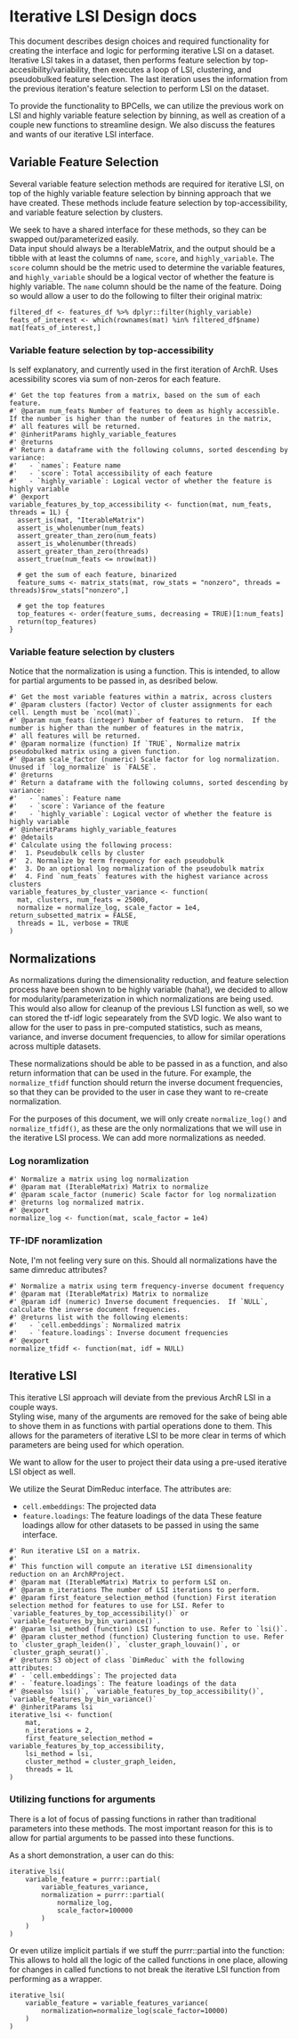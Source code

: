 # Iterative LSI Design docs
This document describes design choices and required functionality for creating the interface and logic for performing iterative LSI on a dataset.  Iterative LSI takes in a dataset, then performs feature selection by top-accesibility/variability, then executes a loop of LSI, clustering, and pseudobulked feature selection.  The last iteration uses the information from the previous iteration's feature selection to perform LSI on the dataset. 

To provide the functionality to BPCells, we can utilize the previous work on LSI and highly variable feature selection by binning, as well as creation of a couple new functions to streamline design.  We also discuss the features and wants of our iterative LSI interface.

## Variable Feature Selection
Several variable feature selection methods are required for iterative LSI, on top of the highly variable feature selection by binning approach that we have created.  These methods include feature selection by top-accessibility, and variable feature selection by clusters.

We seek to have a shared interface for these methods, so they can be swapped out/parameterized easily.  
Data input should always be a IterableMatrix, and the output should be a tibble with at least the columns of `name`, `score`, and `highly_variable`.  The `score` column should be the metric used to determine the variable features, and `highly_variable` should be a logical vector of whether the feature is highly variable.  The `name` column should be the name of the feature.  Doing so would allow a user to do the following to filter their original matrix:
```
filtered_df <- features_df %>% dplyr::filter(highly_variable)
feats_of_interest <- which(rownames(mat) %in% filtered_df$name)
mat[feats_of_interest,]
```

### Variable feature selection by top-accessibility
Is self explanatory, and currently used in the first iteration of ArchR.  Uses acessibility scores via sum of non-zeros for each feature.

```
#' Get the top features from a matrix, based on the sum of each feature.
#' @param num_feats Number of features to deem as highly accessible.  If the number is higher than the number of features in the matrix,
#' all features will be returned.
#' @inheritParams highly_variable_features
#' @returns
#' Return a dataframe with the following columns, sorted descending by variance:
#'   - `names`: Feature name
#'   - `score`: Total accessibility of each feature
#'   - `highly_variable`: Logical vector of whether the feature is highly variable
#' @export
variable_features_by_top_accessibility <- function(mat, num_feats, threads = 1L) {
  assert_is(mat, "IterableMatrix")
  assert_is_wholenumber(num_feats)
  assert_greater_than_zero(num_feats)
  assert_is_wholenumber(threads)
  assert_greater_than_zero(threads)
  assert_true(num_feats <= nrow(mat))

  # get the sum of each feature, binarized
  feature_sums <- matrix_stats(mat, row_stats = "nonzero", threads = threads)$row_stats["nonzero",]

  # get the top features
  top_features <- order(feature_sums, decreasing = TRUE)[1:num_feats]
  return(top_features)
}
```


### Variable feature selection by clusters
Notice that the normalization is using a function.  This is intended, to allow for partial arguments to be passed in, as desribed below.
```
#' Get the most variable features within a matrix, across clusters
#' @param clusters (factor) Vector of cluster assignments for each cell. Length must be `ncol(mat)`.
#' @param num_feats (integer) Number of features to return.  If the number is higher than the number of features in the matrix, 
#' all features will be returned.
#' @param normalize (function) If `TRUE`, Normalize matrix pseudobulked matrix using a given function.
#' @param scale_factor (numeric) Scale factor for log normalization.  Unused if `log_normalize` is `FALSE`.
#' @returns
#' Return a dataframe with the following columns, sorted descending by variance:
#'   - `names`: Feature name
#'   - `score`: Variance of the feature
#'   - `highly_variable`: Logical vector of whether the feature is highly variable
#' @inheritParams highly_variable_features
#' @details 
#' Calculate using the following process:
#'  1. Pseudobulk cells by cluster
#'  2. Normalize by term frequency for each pseudobulk
#'  3. Do an optional log normalization of the pseudobulk matrix
#'  4. Find `num_feats` features with the highest variance across clusters
variable_features_by_cluster_variance <- function(
  mat, clusters, num_feats = 25000, 
  normalize = normalize_log, scale_factor = 1e4, return_subsetted_matrix = FALSE,
  threads = 1L, verbose = TRUE
)
```

## Normalizations
As normalizations during the dimensionality reduction, and feature selection process have been shown to be highly variable (haha!), we decided to allow for modularity/parameterization in which normalizations are being used.  This would also allow for cleanup of the previous LSI function as well, so we can stored the tf-idf logic sepearately from the SVD logic.  We also want to allow for the user to pass in pre-computed statistics, such as means, variance, and inverse document frequencies, to allow for similar operations across multiple datasets.

These normalizations should be able to be passed in as a function, and also return information that can be used in the future. For example, the `normalize_tfidf` function should return the inverse document frequencies, so that they can be provided to the user in case they want to re-create normalization. 

For the purposes of this document, we will only create `normalize_log()` and `normalize_tfidf()`, as these are the only normalizations that we will use in the iterative LSI process.  We can add more normalizations as needed.

### Log noramlization

```
#' Normalize a matrix using log normalization
#' @param mat (IterableMatrix) Matrix to normalize
#' @param scale_factor (numeric) Scale factor for log normalization
#' @returns log normalized matrix.
#' @export
normalize_log <- function(mat, scale_factor = 1e4)
```

### TF-IDF noramlization
Note, I'm not feeling very sure on this.  Should all normalizations have the same dimreduc attributes?
```
#' Normalize a matrix using term frequency-inverse document frequency
#' @param mat (IterableMatrix) Matrix to normalize
#' @param idf (numeric) Inverse document frequencies.  If `NULL`, calculate the inverse document frequencies.
#' @returns list with the following elements:
#'   - `cell.embeddings`: Normalized matrix
#'   - `feature.loadings`: Inverse document frequencies
#' @export
normalize_tfidf <- function(mat, idf = NULL)
```

## Iterative LSI
This iterative LSI approach will deviate from the previous ArchR LSI in a couple ways.  
Styling wise, many of the arguments are removed for the sake of being able to shove them in as functions with partial operations done to them.  This allows for the parameters of iterative LSI to be more clear in terms of which parameters are being used for which operation.

We want to allow for the user to project their data using a pre-used iterative LSI object as well.

We utilize the Seurat DimReduc interface.  The attributes are:
- `cell.embeddings`: The projected data
- `feature.loadings`: The feature loadings of the data
These feature loadings allow for other datasets to be passed in using the same interface.

```
#' Run iterative LSI on a matrix.
#' 
#' This function will compute an iterative LSI dimensionality reduction on an ArchRProject.
#' @param mat (IterableMatrix) Matrix to perform LSI on.
#' @param n_iterations The number of LSI iterations to perform.
#' @param first_feature_selection_method (function) First iteration selection method for features to use for LSI. Refer to `variable_features_by_top_accessibility()` or `variable_features_by_bin_variance()`.
#' @param lsi_method (function) LSI function to use. Refer to `lsi()`.
#' @param cluster_method (function) Clustering function to use. Refer to `cluster_graph_leiden()`, `cluster_graph_louvain()`, or `cluster_graph_seurat()`.
#' @return S3 object of class `DimReduc` with the following attributes:
#' - `cell.embeddings`: The projected data
#' - `feature.loadings`: The feature loadings of the data
#' @seealso `lsi()`, `variable_features_by_top_accessibility()`, `variable_features_by_bin_variance()`
#' @inheritParams lsi
iterative_lsi <- function(
    mat, 
    n_iterations = 2,
    first_feature_selection_method = variable_features_by_top_accessibility,
    lsi_method = lsi,
    cluster_method = cluster_graph_leiden, 
    threads = 1L
) 
```

### Utilizing functions for arguments
There is a lot of focus of passing functions in rather than traditional parameters into these methods.  The most important reason for this is to allow for partial arguments to be passed into these functions.  

As a short demonstration, a user can do this:
```
iterative_lsi(
    variable_feature = purrr::partial(
        variable_features_variance,
        normalization = purrr::partial(
            normalize_log, 
            scale_factor=100000
        )
    )
)
```
Or even utilize implicit partials if we stuff the purrr::partial into the function:
This allows to hold all the logic of the called functions in one place, allowing for changes in called functions to not break the iterative LSI function from performing as a wrapper.

```
iterative_lsi(
    variable_feature = variable_features_variance(
        normalization=normalize_log(scale_factor=10000)
    )
)
```